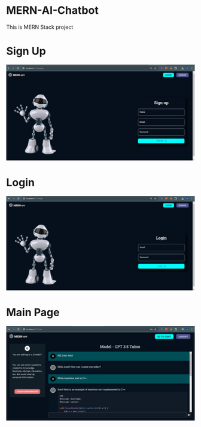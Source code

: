 # MERN-AI-Chatbot
This is MERN Stack project

<h1>Sign Up</h1>

<img src="https://github.com/manish8472/MERN-AI-Chatbot/blob/main/image/Screenshot%20(107).png" alt="projectlook"/>

<h1>Login</h1>

<img src="https://github.com/manish8472/MERN-AI-Chatbot/blob/main/image/Screenshot%20(108).png" alt="projectlook"/>

<h1>Main Page</h1>

<img src="https://github.com/manish8472/MERN-AI-Chatbot/blob/main/image/Screenshot%20(112).png" alt="projectlook"/>


